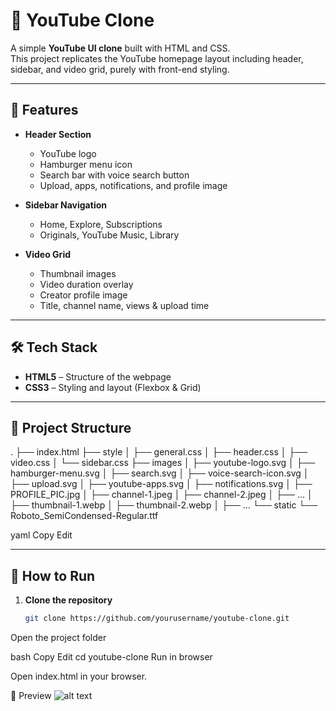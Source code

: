 # 🎥 YouTube Clone

A simple **YouTube UI clone** built with HTML and CSS.  
This project replicates the YouTube homepage layout including header, sidebar, and video grid, purely with front-end styling.

---

## 📌 Features

- **Header Section**
  - YouTube logo
  - Hamburger menu icon
  - Search bar with voice search button
  - Upload, apps, notifications, and profile image

- **Sidebar Navigation**
  - Home, Explore, Subscriptions
  - Originals, YouTube Music, Library

- **Video Grid**
  - Thumbnail images
  - Video duration overlay
  - Creator profile image
  - Title, channel name, views & upload time

---

## 🛠️ Tech Stack

- **HTML5** – Structure of the webpage
- **CSS3** – Styling and layout (Flexbox & Grid)

---

## 📂 Project Structure

.
├── index.html
├── style
│ ├── general.css
│ ├── header.css
│ ├── video.css
│ └── sidebar.css
├── images
│ ├── youtube-logo.svg
│ ├── hamburger-menu.svg
│ ├── search.svg
│ ├── voice-search-icon.svg
│ ├── upload.svg
│ ├── youtube-apps.svg
│ ├── notifications.svg
│ ├── PROFILE_PIC.jpg
│ ├── channel-1.jpeg
│ ├── channel-2.jpeg
│ ├── ...
│ ├── thumbnail-1.webp
│ ├── thumbnail-2.webp
│ ├── ...
└── static
└── Roboto_SemiCondensed-Regular.ttf

yaml
Copy
Edit

---

## 🚀 How to Run

1. **Clone the repository**
   ```bash
   git clone https://github.com/yourusername/youtube-clone.git
Open the project folder

bash
Copy
Edit
cd youtube-clone
Run in browser

Open index.html in your browser.

📸 Preview
![alt text](<Screenshot 2025-08-11 150134.png>)